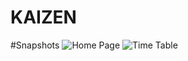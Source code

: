 # KAIZEN

#Snapshots
![Home Page](https://user-images.githubusercontent.com/77490864/132987015-c57c4392-618e-4df7-bb37-8ee53fb09d72.jpeg)
![Time Table](https://user-images.githubusercontent.com/77490864/132987026-c536d064-ae8b-4544-a11a-955228eb5d57.jpeg)
